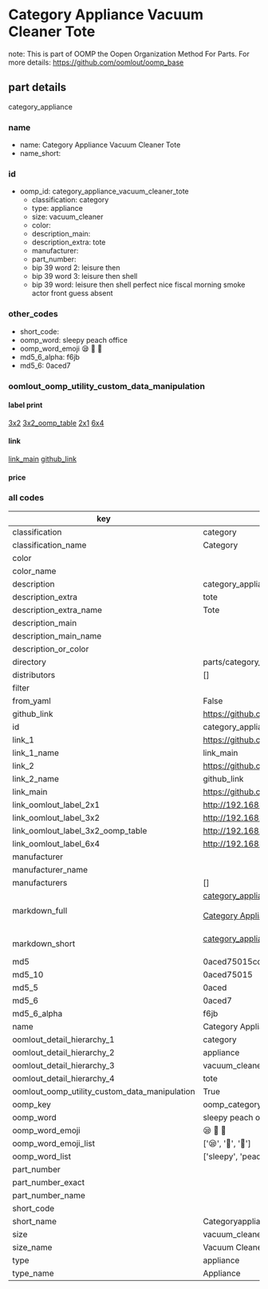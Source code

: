 # Category Appliance Vacuum Cleaner Tote  

note: This is part of OOMP the Oopen Organization Method For Parts. For more details: https://github.com/oomlout/oomp_base

##  part details



category_appliance

### name
* name: Category Appliance Vacuum Cleaner Tote
* name_short: 
### id
* oomp_id: category_appliance_vacuum_cleaner_tote
  * classification: category
  * type: appliance
  * size: vacuum_cleaner
  * color: 
  * description_main: 
  * description_extra: tote
  * manufacturer: 
  * part_number: 
  * bip 39 word 2: leisure then
  * bip 39 word 3: leisure then shell
  * bip 39 word: leisure then shell perfect nice fiscal morning smoke actor front guess absent

### other_codes
* short_code: 
* oomp_word: sleepy peach office
* oomp_word_emoji :sleepy: :peach: :office:
* md5_6_alpha: f6jb
* md5_6: 0aced7






### oomlout_oomp_utility_custom_data_manipulation
#### label print
[3x2](http://192.168.1.245:1112/?label=oomp%20f6jb)
[3x2_oomp_table](http://192.168.1.107:1112/?label=oomp%20f6jb)
[2x1](http://192.168.1.242:1112/?label=oomp%20f6jb)
[6x4](http://192.168.1.55:1112/?label=oomp%20f6jb)    

#### link

[link_main](https://github.com/oomlout/oomlout_oomp_current_version_messy/tree/main/parts/category_appliance_vacuum_cleaner_tote) [github_link](https://github.com/oomlout/oomlout_oomp_part_src/tree/main/parts/category_appliance_vacuum_cleaner_tote)                             

#### price







### all codes 
| key | value |  
| --- | --- |  
| classification | category |  
| classification_name | Category |  
| color |  |  
| color_name |  |  
| description | category_appliance |  
| description_extra | tote |  
| description_extra_name | Tote |  
| description_main |  |  
| description_main_name |  |  
| description_or_color |   |  
| directory | parts/category_appliance_vacuum_cleaner_tote |  
| distributors | [] |  
| filter |  |  
| from_yaml | False |  
| github_link | https://github.com/oomlout/oomlout_oomp_part_src/tree/main/parts/category_appliance_vacuum_cleaner_tote |  
| id | category_appliance_vacuum_cleaner_tote |  
| link_1 | https://github.com/oomlout/oomlout_oomp_current_version_messy/tree/main/parts/category_appliance_vacuum_cleaner_tote |  
| link_1_name | link_main |  
| link_2 | https://github.com/oomlout/oomlout_oomp_part_src/tree/main/parts/category_appliance_vacuum_cleaner_tote |  
| link_2_name | github_link |  
| link_main | https://github.com/oomlout/oomlout_oomp_current_version_messy/tree/main/parts/category_appliance_vacuum_cleaner_tote |  
| link_oomlout_label_2x1 | http://192.168.1.242:1112/?label=oomp%20f6jb |  
| link_oomlout_label_3x2 | http://192.168.1.245:1112/?label=oomp%20f6jb |  
| link_oomlout_label_3x2_oomp_table | http://192.168.1.107:1112/?label=oomp%20f6jb |  
| link_oomlout_label_6x4 | http://192.168.1.55:1112/?label=oomp%20f6jb |  
| manufacturer |  |  
| manufacturer_name |  |  
| manufacturers | [] |  
| markdown_full | [category_appliance_vacuum_cleaner_tote](https://github.com/oomlout/oomlout_oomp_current_version_messy/tree/main/parts/category_appliance_vacuum_cleaner_tote)<br>[](https://github.com/oomlout/oomlout_oomp_current_version_messy/tree/main/parts/category_appliance_vacuum_cleaner_tote)<br>[Category Appliance Vacuum Cleaner Tote](https://github.com/oomlout/oomlout_oomp_current_version_messy/tree/main/parts/category_appliance_vacuum_cleaner_tote)<br><br> |  
| markdown_short | [category_appliance_vacuum_cleaner_tote](https://github.com/oomlout/oomlout_oomp_current_version_messy/tree/main/parts/category_appliance_vacuum_cleaner_tote)<br><br> |  
| md5 | 0aced75015ccd1fd5e4aba318af80bfd |  
| md5_10 | 0aced75015 |  
| md5_5 | 0aced |  
| md5_6 | 0aced7 |  
| md5_6_alpha | f6jb |  
| name | Category Appliance Vacuum Cleaner Tote |  
| oomlout_detail_hierarchy_1 | category |  
| oomlout_detail_hierarchy_2 | appliance |  
| oomlout_detail_hierarchy_3 | vacuum_cleaner |  
| oomlout_detail_hierarchy_4 | tote |  
| oomlout_oomp_utility_custom_data_manipulation | True |  
| oomp_key | oomp_category_appliance_vacuum_cleaner_tote |  
| oomp_word | sleepy peach office |  
| oomp_word_emoji | :sleepy: :peach: :office: |  
| oomp_word_emoji_list | [':sleepy:', ':peach:', ':office:'] |  
| oomp_word_list | ['sleepy', 'peach', 'office'] |  
| part_number |  |  
| part_number_exact |  |  
| part_number_name |  |  
| short_code |  |  
| short_name | Categoryappliance |  
| size | vacuum_cleaner |  
| size_name | Vacuum Cleaner |  
| type | appliance |  
| type_name | Appliance |  
